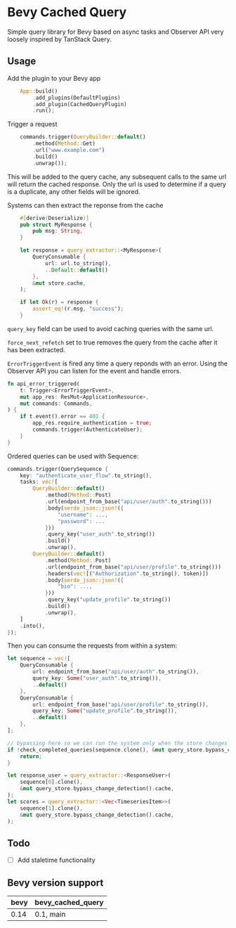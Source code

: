 # Bevy Cached Query

Simple query library for Bevy based on async tasks and Observer API very loosely inspired by TanStack Query.

## Usage

Add the plugin to your Bevy app

```rust
    App::build()
        .add_plugins(DefaultPlugins)
        .add_plugin(CachedQueryPlugin)
        .run();
```

Trigger a request

```rust
    commands.trigger(QueryBuilder::default()
        .method(Method::Get)
        .url("www.example.com")
        .build()
        .unwrap());
```

This will be added to the query cache, any subsequent calls to the same url will return the cached response.
Only the url is used to determine if a query is a duplicate, any other fields will be ignored.

Systems can then extract the reponse from the cache

```rust
    #[derive(Deserialize)]
    pub struct MyResponse {
        pub msg: String,
    }

    let response = query_extractor::<MyResponse>(
        QueryConsumable {
            url: url.to_string(),
            ..Default::default()
        },
        &mut store.cache,
    );

    if let Ok(r) = response {
        assert_eq!(r.msg, "success");
    }
```

`query_key` field can be used to avoid caching queries with the same url.

`force_next_refetch` set to true removes the query from the cache after it has been extracted.

`ErrorTriggerEvent` is fired any time a query reponds with an error. Using the Observer API you can listen for the event and handle errors.

```rust
fn api_error_triggered(
    t: Trigger<ErrorTriggerEvent>,
    mut app_res: ResMut<ApplicationResource>,
    mut commands: Commands,
) {
    if t.event().error == 401 {
        app_res.require_authentication = true;
        commands.trigger(AuthenticateUser);
    }
}
```

Ordered queries can be used with Sequence:

```rust
commands.trigger(QuerySequence {
    key: "authenticate_user_flow".to_string(),
    tasks: vec![
        QueryBuilder::default()
            .method(Method::Post)
            .url(endpoint_from_base("api/user/auth".to_string()))
            .body(serde_json::json!({
                "username": ...,
                "password": ...
            }))
            .query_key("user_auth".to_string())
            .build()
            .unwrap(),
        QueryBuilder::default()
            .method(Method::Post)
            .url(endpoint_from_base("api/user/profile".to_string()))
            .headers(vec![("Authorization".to_string(), token)])
            .body(serde_json::json!({
                "bio": ...,
            }))
            .query_key("update_profile".to_string())
            .build()
            .unwrap(),
    ]
    .into(),
});
```

Then you can consume the requests from within a system:
```rust
let sequence = vec![
    QueryConsumable {
        url: endpoint_from_base("api/user/auth".to_string()),
        query_key: Some("user_auth".to_string()),
        ..default()
    },
    QueryConsumable {
        url: endpoint_from_base("api/user/profile".to_string()),
        query_key: Some("update_profile".to_string()),
        ..default()
    },
];

// bypassing here so we can run the system only when the store changes
if !check_completed_queries(sequence.clone(), &mut query_store.bypass_change_detection().cache) {
    return;
}

let response_user = query_extractor::<ResponseUser>(
    sequence[0].clone(),
    &mut query_store.bypass_change_detection().cache,
);
let scores = query_extractor::<Vec<TimeseriesItem>>(
    sequence[1].clone(),
    &mut query_store.bypass_change_detection().cache,
);
```

## Todo

- [ ] Add staletime functionality


## Bevy version support

| bevy | bevy_cached_query |
| ---- | ----------------- |
| 0.14 | 0.1, main         |
